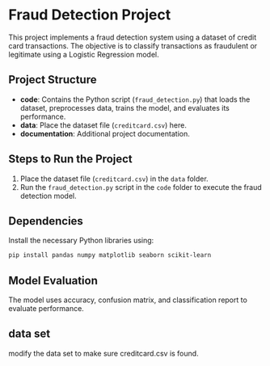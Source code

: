 
# Fraud Detection Project

This project implements a fraud detection system using a dataset of credit card transactions. The objective is to classify transactions as fraudulent or legitimate using a Logistic Regression model.

## Project Structure
- **code**: Contains the Python script (`fraud_detection.py`) that loads the dataset, preprocesses data, trains the model, and evaluates its performance.
- **data**: Place the dataset file (`creditcard.csv`) here.
- **documentation**: Additional project documentation.

## Steps to Run the Project
1. Place the dataset file (`creditcard.csv`) in the `data` folder.
2. Run the `fraud_detection.py` script in the `code` folder to execute the fraud detection model.

## Dependencies
Install the necessary Python libraries using:
```sh
pip install pandas numpy matplotlib seaborn scikit-learn
```

## Model Evaluation
The model uses accuracy, confusion matrix, and classification report to evaluate performance.

## data set
modify the data set to make sure creditcard.csv is found.